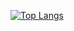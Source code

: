 [![Top Langs](https://github-readme-stats.vercel.app/api/top-langs/?username=jurball&layout=compact&theme=vision-friendly-dark)](https://github.com/anuraghazra/github-readme-stats)

